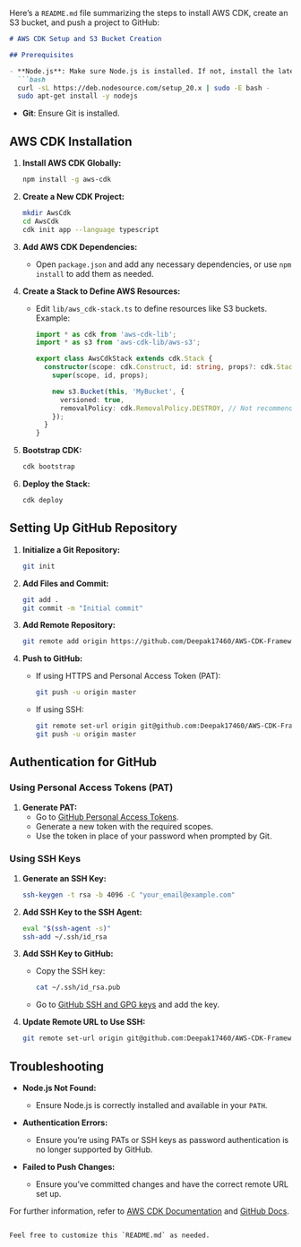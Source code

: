 Here’s a `README.md` file summarizing the steps to install AWS CDK, create an S3 bucket, and push a project to GitHub:

```markdown
# AWS CDK Setup and S3 Bucket Creation

## Prerequisites

- **Node.js**: Make sure Node.js is installed. If not, install the latest LTS version:
  ```bash
  curl -sL https://deb.nodesource.com/setup_20.x | sudo -E bash -
  sudo apt-get install -y nodejs
  ```

- **Git**: Ensure Git is installed.

## AWS CDK Installation

1. **Install AWS CDK Globally:**
   ```bash
   npm install -g aws-cdk
   ```

2. **Create a New CDK Project:**
   ```bash
   mkdir AwsCdk
   cd AwsCdk
   cdk init app --language typescript
   ```

3. **Add AWS CDK Dependencies:**
   - Open `package.json` and add any necessary dependencies, or use `npm install` to add them as needed.

4. **Create a Stack to Define AWS Resources:**
   - Edit `lib/aws_cdk-stack.ts` to define resources like S3 buckets. Example:
     ```typescript
     import * as cdk from 'aws-cdk-lib';
     import * as s3 from 'aws-cdk-lib/aws-s3';

     export class AwsCdkStack extends cdk.Stack {
       constructor(scope: cdk.Construct, id: string, props?: cdk.StackProps) {
         super(scope, id, props);

         new s3.Bucket(this, 'MyBucket', {
           versioned: true,
           removalPolicy: cdk.RemovalPolicy.DESTROY, // Not recommended for production
         });
       }
     }
     ```

5. **Bootstrap CDK:**
   ```bash
   cdk bootstrap
   ```

6. **Deploy the Stack:**
   ```bash
   cdk deploy
   ```

## Setting Up GitHub Repository

1. **Initialize a Git Repository:**
   ```bash
   git init
   ```

2. **Add Files and Commit:**
   ```bash
   git add .
   git commit -m "Initial commit"
   ```

3. **Add Remote Repository:**
   ```bash
   git remote add origin https://github.com/Deepak17460/AWS-CDK-Framework.git
   ```

4. **Push to GitHub:**
   - If using HTTPS and Personal Access Token (PAT):
     ```bash
     git push -u origin master
     ```
   - If using SSH:
     ```bash
     git remote set-url origin git@github.com:Deepak17460/AWS-CDK-Framework.git
     git push -u origin master
     ```

## Authentication for GitHub

### Using Personal Access Tokens (PAT)

1. **Generate PAT:**
   - Go to [GitHub Personal Access Tokens](https://github.com/settings/tokens).
   - Generate a new token with the required scopes.
   - Use the token in place of your password when prompted by Git.

### Using SSH Keys

1. **Generate an SSH Key:**
   ```bash
   ssh-keygen -t rsa -b 4096 -C "your_email@example.com"
   ```

2. **Add SSH Key to the SSH Agent:**
   ```bash
   eval "$(ssh-agent -s)"
   ssh-add ~/.ssh/id_rsa
   ```

3. **Add SSH Key to GitHub:**
   - Copy the SSH key:
     ```bash
     cat ~/.ssh/id_rsa.pub
     ```
   - Go to [GitHub SSH and GPG keys](https://github.com/settings/keys) and add the key.

4. **Update Remote URL to Use SSH:**
   ```bash
   git remote set-url origin git@github.com:Deepak17460/AWS-CDK-Framework.git
   ```

## Troubleshooting

- **Node.js Not Found:**
  - Ensure Node.js is correctly installed and available in your `PATH`.

- **Authentication Errors:**
  - Ensure you’re using PATs or SSH keys as password authentication is no longer supported by GitHub.

- **Failed to Push Changes:**
  - Ensure you’ve committed changes and have the correct remote URL set up.

For further information, refer to [AWS CDK Documentation](https://docs.aws.amazon.com/cdk/latest/guide/work-with-cdk.html) and [GitHub Docs](https://docs.github.com/en/get-started/using-git/about-remote-repositories).
```

Feel free to customize this `README.md` as needed.
